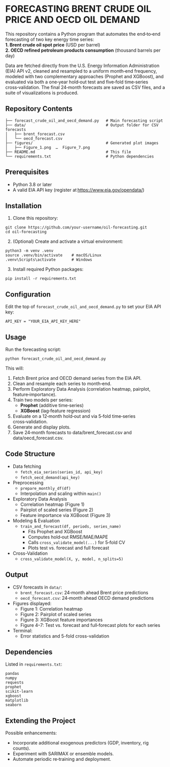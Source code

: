 # FORECASTING BRENT CRUDE OIL PRICE AND OECD OIL DEMAND

This repository contains a Python program that automates the end‑to‑end forecasting of two key energy time series:  
  **1. Brent crude oil spot price** (USD per barrel)  
  **2. OECD refined petroleum products consumption** (thousand barrels per day)  

Data are fetched directly from the U.S. Energy Information Administration (EIA) API v2, cleaned and resampled to a uniform month‑end frequency, 
modeled with two complementary approaches (Prophet and XGBoost), and evaluated via both a one‑year hold‑out test and five‑fold time‑series cross‑validation. 
The final 24‑month forecasts are saved as CSV files, and a suite of visualizations is produced.  

## Repository Contents
```
├── forecast_crude_oil_and_oecd_demand.py   # Main forecasting script
├── data/                                   # Output folder for CSV forecasts
│   ├── brent_forecast.csv
│   └── oecd_forecast.csv
├── figures/                                # Generated plot images
│   ├── Figure_1.png  …  Figure_7.png
├── README.md                               # This file
└── requirements.txt                        # Python dependencies
```

## Prerequisites
- Python 3.8 or later
- A valid EIA API key (register at https://www.eia.gov/opendata/)  

## Installation
1. Clone this repository:
```
git clone https://github.com/your‑username/oil-forecasting.git
cd oil-forecasting
```
2. (Optional) Create and activate a virtual environment:
```
python3 -m venv .venv
source .venv/bin/activate    # macOS/Linux
.venv\Scripts\activate       # Windows
```
3. Install required Python packages:
```
pip install -r requirements.txt
```

## Configuration
Edit the top of `forecast_crude_oil_and_oecd_demand.py` to set your EIA API key:
```
API_KEY = "YOUR_EIA_API_KEY_HERE"
```

## Usage
Run the forecasting script:
```
python forecast_crude_oil_and_oecd_demand.py
```
This will:  
1. Fetch Brent price and OECD demand series from the EIA API.
2. Clean and resample each series to month‑end.  
3. Perform Exploratory Data Analysis (correlation heatmap, pairplot, feature‑importance).
4. Train two models per series:
   - **Prophet** (additive time‑series)
   - **XGBoost** (lag‑feature regression)
5. Evaluate on a 12‑month hold‑out and via 5‑fold time‑series cross‑validation.
6. Generate and display plots.
7. Save 24‑month forecasts to data/brent_forecast.csv and data/oecd_forecast.csv.

## Code Structure
- Data fetching
  - `fetch_eia_series(series_id, api_key)`
  - `fetch_oecd_demand(api_key)`
- Preprocessing
  - `prepare_monthly_df(df)`
  - Interpolation and scaling within `main()`
- Exploratory Data Analysis
  - Correlation heatmap (Figure 1)
  - Pairplot of scaled series (Figure 2)
  - Feature importance via XGBoost (Figure 3)
- Modeling & Evaluation
  - `train_and_forecast(df, periods, series_name)`
     - Fits Prophet and XGBoost
     - Computes hold‑out RMSE/MAE/MAPE
     - Calls `cross_validate_model(...)` for 5‑fold CV
     - Plots test vs. forecast and full forecast
- Cross-Validation
  - `cross_validate_model(X, y, model, n_splits=5)`

## Output
- CSV forecasts in `data/`:
  - `brent_forecast.csv`: 24‑month ahead Brent price predictions
  - `oecd_forecast.csv`: 24‑month ahead OECD demand predictions
- Figures displayed:
  - Figure 1: Correlation heatmap
  - Figure 2: Pairplot of scaled series
  - Figure 3: XGBoost feature importances
  - Figure 4–7: Test vs. forecast and full‑forecast plots for each series
- Terminal:
  - Error statistics and 5-fold cross-validation

## Dependencies
Listed in `requirements.txt`:  
```
pandas
numpy
requests
prophet
scikit-learn
xgboost
matplotlib
seaborn
```

## Extending the Project
Possible enhancements:
- Incorporate additional exogenous predictors (GDP, inventory, rig counts).
- Experiment with SARIMAX or ensemble models.
- Automate periodic re‑training and deployment.



  
